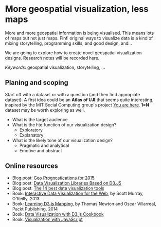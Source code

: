 
# More geospatial visualization, less maps

More and more geospatial information is being visualised. This means lots of maps but not just maps. Finfi original ways to visualize data is a kind of mixing storytelling, programming skills, and good design, and...

We are going to explore how to create novel geospatial visualization designs. Research notes will be recorded here.  

*Keywords*: geospatial  visualization, storytelling, ...

## Planing and scoping  

Start off with a dataset or with a question (and then find appropiate dataset). A first idea could be an **Atlas of UJI** that seems quite interesting, inspired  by the MIT Social Computing group's project [You are here](http://youarehere.cc/#/). **1=N** dataset may be worth exploring as well. 

* What is the target audience
* What is the hte function of our visualization design?
    * Exploratory 
    * Explanatory
* What is the likely tone of our visualization design?
    * Pragmatic and analytical 
    * Emotive and abstract


## Online resources 
* Blog post: [Geo Prognostications for 2015](http://www.vicchi.org/2015/01/29/geo-prognostications-for-2015/)
* Blog post: [Data Visualization Libraries Based on D3.JS](http://mikemcdearmon.com/portfolio/techposts/charting-libraries-using-d3)
* Blog post: [The 14 best data visualization tools](http://thenextweb.com/dd/2015/04/21/the-14-best-data-visualization-tools/)
* Book: [Interactive Data Visualization for the Web](http://chimera.labs.oreilly.com/books/1230000000345), by Scott Murray, O'Reilly, 2013
* Book: [Learning D3.js Mapping](https://www.packtpub.com/web-development/learning-d3js-mapping), by Thomas Newton and Oscar Villarreal, Packt Publishing, 2014
* Book: [Data Visualization with D3.js Cookbook](http://www.amazon.com/Data-Visualization-D3-js-Cookbook-Nick/dp/178216216X/)
* Book: [ Visualization with JavaScript](http://shop.oreilly.com/product/9781593276058.do)
